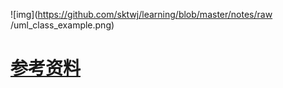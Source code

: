 
![img](https://github.com/sktwj/learning/blob/master/notes/raw
/uml_class_example.png)

# [参考资料](https://blog.csdn.net/ibukikonoha/article/details/80643959)